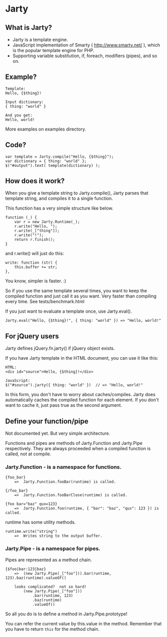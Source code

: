 # Jarty

## What is Jarty?

- Jarty is a template engine.
- JavaScript implementation of Smarty ( http://www.smarty.net/ ), which
  is the popular template engine for PHP.
- Supporting variable substitution, if, foreach, modifiers (pipes), and so on.

## Example?

    Template:
    Hello, {$thing}!
    
    Input dictionary:
    { thing: "world" }
    
    And you get:
    Hello, world!

More examples on examples directory.

## Code?

    var template = Jarty.compile("Hello, {$thing}");
    var dictionary = { thing: "world" };
    $("#output").text( template(dictionary) );

## How does it work?

When you give a template string to Jarty.compile(), Jarty parses that
template string, and compiles it to a single function.

This function has a very simple structure like below.

    function (_) {
        var r = new Jarty.Runtime(_);
        r.write("Hello, ");
        r.write(_["thing"]);
        r.write("!");
        return r.finish();
    }

and r.write() will just do this:

    write: function (str) {
        this.buffer += str;
    },

You know, simpler is faster. :)

So if you use the same template several times, you want to keep the
compiled function and just call it as you want.
Very faster than compiling every time. See tests/benchmark.html

If you just want to evaluate a template once, use Jarty.eval().

    Jarty.eval("Hello, {$thing}!", { thing: "world" }) => "Hello, world!"

## For jQuery users

Jarty defines jQuery.fn.jarty() if jQuery object exists.

If you have Jarty template in the HTML document, you can use it like this:

    HTML:
    <div id="source">Hello, {$thing}!</div>
    
    JavaScript:
    $("#source").jarty({ thing: "world" })  // => "Hello, world!"

In this form, you don't have to worry about caches/compiles.
Jarty does automatically caches the compiled function for each element.
If you don't want to cache it, just pass true as the second argument.

## Define your function/pipe

Not documented yet. But very simple architecture.

Functions and pipes are methods of Jarty.Function and Jarty.Pipe respectively.
They are always proceeded when a compiled function is called, not at compile.

### Jarty.Function - is a namespace for functions.

    {foo_bar}
        =>  Jarty.Function.fooBar(runtime) is called.

    {/foo_bar}
        =>  Jarty.Function.fooBarClose(runtime) is called.

    {foo bar="baz" qux=123}
        =>  Jarty.Function.foo(runtime, { "bar": "baz", "qux": 123 }) is called.

runtime has some utility methods.

    runtime.write("string")
        =>  Writes string to the output buffer.

### Jarty.Pipe - is a namespace for pipes.

Pipes are represented as a method chain.

    {$foo|bar:123|baz}
        =>  (new Jarty.Pipe(_["foo"])).bar(runtime, 123).baz(runtime).valueOf()
    
        looks complicated?  not so hard!
            (new Jarty.Pipe(_["foo"]))
                .bar(runtime, 123)
                .baz(runtime)
                .valueOf()

So all you do is to define a method in Jarty.Pipe.prototype!

You can refer the current value by this.value in the method.
Remember that you have to return `this` for the method chain.

